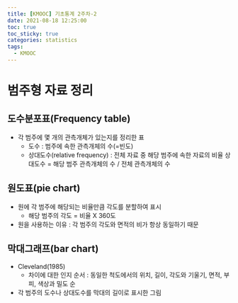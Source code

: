 ```yaml
---
title: [KMOOC] 기초통계 2주차-2
date: 2021-08-18 12:25:00
toc: true
toc_sticky: true
categories: statistics
tags:
  - KMOOC
---
```


# 범주형 자료 정리

## 도수분포표(Frequency table)
- 각 범주에 몇 개의 관측개체가 있는지를 정리한 표
  - 도수 : 범주에 속한 관측개체의 수(=빈도)
  - 상대도수(relative frequency) : 전체 자료 중 해당 범주에 속한 자료의 비율
  상대도수 = 해당 범주 관측개체의 수 / 전체 관측개체의 수

## 원도표(pie chart)
- 원에 각 범주에 해당되는 비율만큼 각도를 분할하여 표시
  - 해당 범주의 각도 = 비율 X 360도
- 원을 사용하는 이유 : 각 범주의 각도와 면적의 비가 항상 동일하기 때문

## 막대그래프(bar chart)
- Cleveland(1985)
  - 차이에 대한 인지 순서 : 동일한 척도에서의 위치, 길이, 각도와 기울기, 면적, 부피, 색상과 밀도 순
- 각 범주의 도수나 상대도수를 막대의 길이로 표시한 그림
